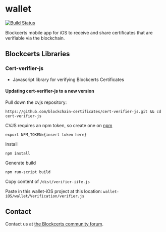 # wallet
[![Build Status](https://travis-ci.org/blockchain-certificates/wallet-iOS.svg?branch=master)](https://travis-ci.org/blockchain-certificates/wallet-iOS)


Blockcerts mobile app for iOS to receive and share certificates that are verifiable via the blockchain.

## Blockcerts Libraries

### Cert-verifier-js
* Javascript library for verifying Blockcerts Certificates

#### Updating cert-verifier-js to a new version

Pull down the cvjs repository: 

```
https://github.com/blockchain-certificates/cert-verifier-js.git && cd cert-verifier-js
```

CVJS requires an npm token, so create one on [npm](https://docs.npmjs.com/creating-and-viewing-authentication-tokens)

```
export NPM_TOKEN={insert token here}
```

Install

```
npm install
```

Generate build

```
npm run-script build
```

Copy content of `/dist/verifier-iife.js`

Paste in this wallet-iOS project at this location: `wallet-iOS/wallet/Verification/verifier.js`


## Contact

Contact us at [the Blockcerts community forum](http://community.blockcerts.org/).


